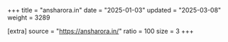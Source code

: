 +++
title = "ansharora.in"
date = "2025-01-03"
updated = "2025-03-08"
weight = 3289

[extra]
source = "https://ansharora.in/"
ratio = 100
size = 3
+++
